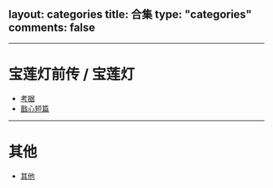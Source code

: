 layout: categories
title: 合集
type: "categories"
comments: false
---

<!-- # 美少女战士
- [相拥过(KV)](/categories/相拥过/)
- [想不起(KV)](/categories/想不起/)
- [黄金物语](/categories/黄金物语/)
- [神知道的麻布十番](/categories/神知道的麻布十番/)
- [星星的碎末](/categories/星星的碎末/) -->

---
# 宝莲灯前传 / 宝莲灯
- [考据](/categories/考据/)
- [戬心短篇](/categories/戬心短篇/)
<!-- - [残局(戬心)](/categories/残局/) -->

---
# 其他
- [其他](/categories/其他/)